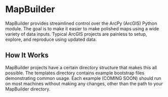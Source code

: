 # MapBuilder
MapBuilder provides streamlined control over the ArcPy (ArcGIS) Python module.  The goal is to make it easier to make polished
maps using a wide variety of data inputs.  Typical ArcGIS projects are painless to setup, explore, and reproduce using
updated data.

## How It Works
MapBuilder projects have a certain directory structure that makes this all possible.  The templates directory contains example bootstrap 
files demonstrating common usage.  Each example (COMING SOON) should run on most machines without making any changes, other than the path
to your MapBuilder directory.

